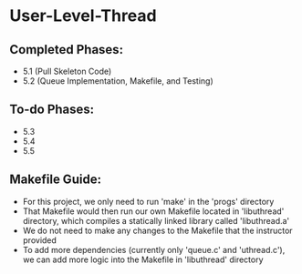 # User-Level-Thread

## Completed Phases:
- 5.1 (Pull Skeleton Code)
- 5.2 (Queue Implementation, Makefile, and Testing)

## To-do Phases:
- 5.3
- 5.4
- 5.5

## Makefile Guide:
- For this project, we only need to run 'make' in the 'progs' directory
- That Makefile would then run our own Makefile located in 'libuthread' directory, which compiles a statically linked library called 'libuthread.a'
- We do not need to make any changes to the Makefile that the instructor provided
- To add more dependencies (currently only 'queue.c' and 'uthread.c'), we can add more logic into the Makefile in 'libuthread' directory
